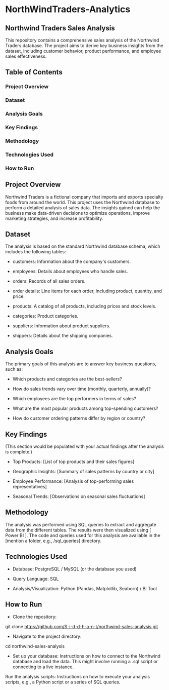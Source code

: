 # NorthWindTraders-Analytics
## Northwind Traders Sales Analysis
This repository contains a comprehensive sales analysis of the Northwind Traders database. The project aims to derive key business insights from the dataset, including customer behavior, product performance, and employee sales effectiveness.

## Table of Contents
### Project Overview

### Dataset

### Analysis Goals

### Key Findings

### Methodology

### Technologies Used

### How to Run

## Project Overview
Northwind Traders is a fictional company that imports and exports specialty foods from around the world. This project uses the Northwind database to perform a detailed analysis of sales data. The insights gained can help the business make data-driven decisions to optimize operations, improve marketing strategies, and increase profitability.

## Dataset
The analysis is based on the standard Northwind database schema, which includes the following tables:

- customers: Information about the company's customers.

- employees: Details about employees who handle sales.

- orders: Records of all sales orders.

- order details: Line items for each order, including product, quantity, and price.

- products: A catalog of all products, including prices and stock levels.

- categories: Product categories.

- suppliers: Information about product suppliers.

- shippers: Details about the shipping companies.

## Analysis Goals
The primary goals of this analysis are to answer key business questions, such as:

- Which products and categories are the best-sellers?

- How do sales trends vary over time (monthly, quarterly, annually)?

- Which employees are the top performers in terms of sales?

- What are the most popular products among top-spending customers?

- How do customer ordering patterns differ by region or country?

## Key Findings
(This section would be populated with your actual findings after the analysis is complete.)

- Top Products: [List of top products and their sales figures]

- Geographic Insights: [Summary of sales patterns by country or city]

- Employee Performance: [Analysis of top-performing sales representatives]

- Seasonal Trends: [Observations on seasonal sales fluctuations]

## Methodology
The analysis was performed using SQL queries to extract and aggregate data from the different tables. The results were then visualized using [ Power BI ]. The code and queries used for this analysis are available in the [mention a folder, e.g., /sql_queries] directory.

## Technologies Used
- Database: PostgreSQL / MySQL (or the database you used)

- Query Language: SQL

- Analysis/Visualization: Python (Pandas, Matplotlib, Seaborn) / BI Tool

## How to Run
- Clone the repository:

git clone https://github.com/S-i-d-d-h-a-n-t/northwind-sales-analysis.git

- Navigate to the project directory:

cd northwind-sales-analysis

- Set up your database:
Instructions on how to connect to the Northwind database and load the data. This might involve running a .sql script or connecting to a live instance.

Run the analysis scripts:
Instructions on how to execute your analysis scripts, e.g., a Python script or a series of SQL queries.
